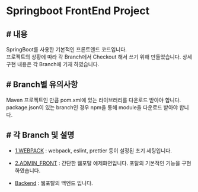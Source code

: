 # Springboot FrontEnd Project

## # 내용
SpringBoot를 사용한 기본적인 프론트엔드 코드입니다. <br/>
프로젝트의 상황에 따라 각 Branch에서 Checkout 해서 쓰기 위해 만들었습니다. 상세 구현 내용은 각 Branch에 기재 하였습니다.

## # Branch별 유의사항
Maven 프로젝트인 만큼 pom.xml에 있는 라이브러리를 다운로드 받아야 합니다. package.json이 있는 branch인 경우 npm을 통해 module을 다운로드 받아야 합니다.

## # 각 Branch 및 설명

- [1.WEBPACK](https://github.com/reolinodev/front-springboot-project/tree/1.WEBPACK)
  : webpack, eslint, prettier 등이 설정된 초기 세팅입니다.

- [2.ADMIN_FRONT](https://github.com/reolinodev/front-springboot-project/tree/2.ADMIN-WEBPACK)
  : 간단한 웹포탈 예제화면입니다. 포탈의 기본적인 기능을 구현하였습니다.

- [Backend](https://github.com/reolinodev/back-springboot-project/tree/4.ADMIN-JWT)
  : 웹포탈의 백엔드 입니다. 










